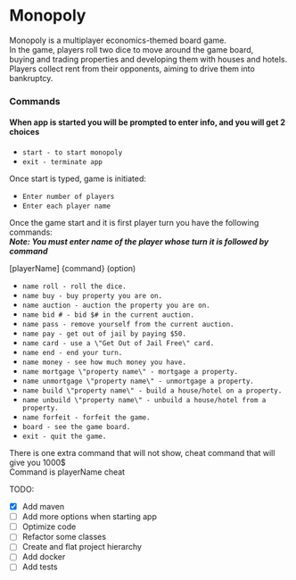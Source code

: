 # Monopoly
Monopoly is a multiplayer economics-themed board game. <br /> 
In the game, players roll two dice to move around the game board, <br />
buying and trading properties and developing them with houses and hotels. <br />
Players collect rent from their opponents, aiming to drive them into bankruptcy.
### Commands
#### When app is started you will be prompted to enter info, and you will get 2 choices

- ``start - to start monopoly``
- ``exit - terminate app``

Once start is typed, game is initiated:
- ``Enter number of players``
- ``Enter each player name``

Once the game start and it is first player turn you have the following commands: <br />
***Note: You must enter name of the player whose turn it is followed by command***

[playerName] {command} (option)
- ``name roll - roll the dice.`` 
- ``name buy - buy property you are on.``
- ``name auction - auction the property you are on.``
- ``name bid # - bid $# in the current auction.``
- ``name pass - remove yourself from the current auction.``
- ``name pay - get out of jail by paying $50.``
- ``name card - use a \"Get Out of Jail Free\" card.``
- ``name end - end your turn.``
- ``name money - see how much money you have.``
- ``name mortgage \"property name\" - mortgage a property.``
- ``name unmortgage \"property name\" - unmortgage a property.``
- ``name build \"property name\" - build a house/hotel on a property.``
- ``name unbuild \"property name\" - unbuild a house/hotel from a property.``
- ``name forfeit - forfeit the game.``
- ``board - see the game board.``
- ``exit - quit the game.``


There is one extra command that will not show, cheat command that will give you 1000$ <br />
Command is playerName cheat

TODO: 
- [x] Add maven
- [ ] Add more options when starting app
- [ ] Optimize code
- [ ] Refactor some classes
- [ ] Create and flat project hierarchy
- [ ] Add docker
- [ ] Add tests
